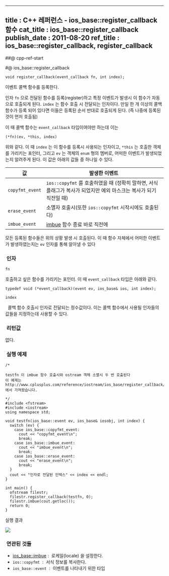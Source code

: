 ----------------
title : C++ 레퍼런스 - ios_base::register_callback 함수
cat_title :  ios_base::register_callback
publish_date : 2011-08-20
ref_title : ios_base::register_callback, register_callback
--------------



##@ cpp-ref-start

#@ ios_base::register_callback

```cpp-formatted
void register_callback(event_callback fn, int index);
```


이벤트 콜백 함수를 등록한다.

인자 `fn` 으로 전달된 함수를 등록(register)하고 특정 이벤트가 발생시 이 함수가 자동으로 호출되게 된다. `index` 는 함수 호출 시 전달되는 인자이다. 만일 한 개 이상의 콜백 함수가 등록 되어 있다면 이들은 등록된 순서 반대로 호출되게 된다. (즉 나중에 등록된 것이 먼저 호출됨)

이 때 콜백 함수는 `event_callback` 타입이여야만 하는데 이는

```cpp-formatted
(*fn)(ev, *this, index)
```


위와 같다. 이 때 `index` 는 이 함수를 등록시 사용되는 인자이고, `*this` 는 호출한 객체를 가리키는 포인터, 그리고 `ev` 는 객체의 `enum` 형의 멤버로, 어떠한 이벤트가 발생되었는지 알려주게 된다. 이 값은 아래의 값들 중 하나일 수 있다.

|값|발생한 이벤트|
|---|--------|
|`copyfmt_event`|`ios::copyfmt` 를 호출하였을 때 (정확히 말하면, 서식 플래그가 복사가 되었지만 예외 마스크는 복사가 되기 직전일 때)|
|`erase_event`|소멸자 호출시(또한 `ios::copyfmt` 시작시에도 호출된다)|
|`imbue_event`|[imbue](http://itguru.tistory.com/158) 함수 종료 바로 직전에|

모든 등록된 함수들은 위의 상황 발생 시 호출된다. 이 때 함수 자체에서 어떠한 이벤트가 발생하였는지는 `ev` 인자를 통해 알아낼 수 있다


###  인자

`fn`

호출하고 싶은 함수를 가리키는 포인터. 이 때 `event_callback` 타입은 아래와 같다.

```cpp-formatted
typedef void (*event_callback)(event ev, ios_base& ios, int index);
```


`index`

  콜백 함수 호출시 인자로 전달되는 정수값이다. 이는 콜백 함수에서 사용될 인자들의 값들을 지정하는데 사용할 수 있다.



###  리턴값




없다.



###  실행 예제




```cpp-formatted
/*

testfn 이 imbue 함수 호출시와 ostream 객체 소멸시 두 번 호출된다
이 예제는
http://www.cplusplus.com/reference/iostream/ios_base/register_callback/
에서 가져왔습니다.

*/
#include <fstream>
#include <iostream>
using namespace std;

void testfn(ios_base::event ev, ios_base& iosobj, int index) {
  switch (ev) {
    case ios_base::copyfmt_event:
      cout << "copyfmt_event\n";
      break;
    case ios_base::imbue_event:
      cout << "imbue_event\n";
      break;
    case ios_base::erase_event:
      cout << "erase_event\n";
      break;
  }
  cout << "인자로 전달된 인덱스" << index << endl;
}

int main() {
  ofstream filestr;
  filestr.register_callback(testfn, 0);
  filestr.imbue(cout.getloc());
  return 0;
}
```


실행 결과


![](http://img1.daumcdn.net/thumb/R1920x0/?fname=http%3A%2F%2Fcfile23.uf.tistory.com%2Fimage%2F150F314E4E4E7FA61FBD71)





###  연관된 것들

*  [ios_base::imbue](http://itguru.tistory.com/158) :  로케일(locale) 을 설정한다.
* `ios::copyfmt`  :  서식 정보를 복사한다.
* `ios_base::event`  :  이벤트를 나타내기 위한 타입